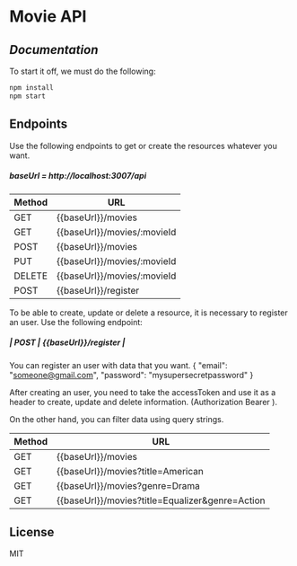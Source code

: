 # Movie API
## _Documentation_

To start it off, we must do the following:

```sh
npm install
npm start
```

## Endpoints

Use the following endpoints to get or create the resources whatever you want.

##### baseUrl = http://localhost:3007/api

| Method | URL |
| ------ | ------ |
| GET | {{baseUrl}}/movies |
| GET | {{baseUrl}}/movies/:movieId |
| POST | {{baseUrl}}/movies |
| PUT | {{baseUrl}}/movies/:movieId |
| DELETE | {{baseUrl}}/movies/:movieId |
| POST | {{baseUrl}}/register |

To be able to create, update or delete a resource, it is necessary to register an user. Use the following endpoint:
##### | POST | {{baseUrl}}/register |
You can register an user with data that you want.
{
    "email": "someone@gmail.com",
    "password": "mysupersecretpassword"
}

After creating an user, you need to take the accessToken and use it as a header to create, update and delete information. (Authorization Bearer <token>).

On the other hand, you can filter data using query strings.

| Method | URL |
| ------ | ------ |
| GET | {{baseUrl}}/movies |
| GET | {{baseUrl}}/movies?title=American |
| GET | {{baseUrl}}/movies?genre=Drama |
| GET | {{baseUrl}}/movies?title=Equalizer&genre=Action |

## License

MIT
